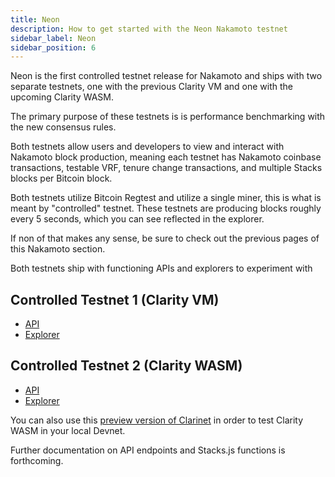 ```yaml
---
title: Neon
description: How to get started with the Neon Nakamoto testnet
sidebar_label: Neon
sidebar_position: 6
---
```


Neon is the first controlled testnet release for Nakamoto and ships with two separate testnets, one with the previous Clarity VM and one with the upcoming Clarity WASM.

The primary purpose of these testnets is is performance benchmarking with the new consensus rules.

Both testnets allow users and developers to view and interact with Nakamoto block production, meaning each testnet has Nakamoto coinbase transactions, testable VRF, tenure change transactions, and multiple Stacks blocks per Bitcoin block.

Both testnets utilize Bitcoin Regtest and utilize a single miner, this is what is meant by "controlled" testnet. These testnets are producing blocks roughly every 5 seconds, which you can see reflected in the explorer.

If non of that makes any sense, be sure to check out the previous pages of this Nakamoto section.

Both testnets ship with functioning APIs and explorers to experiment with

## Controlled Testnet 1 (Clarity VM)

- [API](https://api.nakamoto-1.hiro.so/extended/v1/status)
- [Explorer](https://explorer.hiro.so/blocks?chain=testnet\&api=https://api.nakamoto-1.hiro.so)

## Controlled Testnet 2 (Clarity WASM)

- [API](https://api.nakamoto-2.hiro.so/extended/v1/status)
- [Explorer](https://explorer.hiro.so/blocks?chain=testnet\&api=https://api.nakamoto-2.hiro.so)

You can also use this [preview version of Clarinet](https://github.com/hirosystems/clarinet/releases/tag/nakamoto-preview-1) in order to test Clarity WASM in your local Devnet.

Further documentation on API endpoints and Stacks.js functions is forthcoming.
